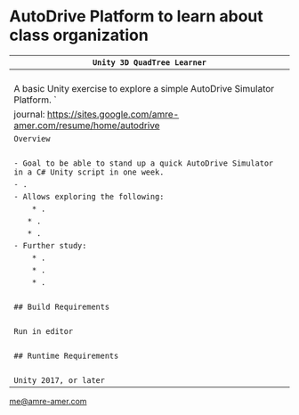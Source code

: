 # AutoDrive Platform to learn about class organization

| `Unity 3D QuadTree Learner`             |
| ------------------------------------------------------------ |
| ` `                                                          |
| A basic Unity exercise to explore a simple AutoDrive Simulator Platform. ` |
| journal: https://sites.google.com/amre-amer.com/resume/home/autodrive      |
| `Overview`                                                   |
| ` `                                                          |
| `- Goal to be able to stand up a quick AutoDrive Simulator in a C# Unity script in one week.`|
| `- . `                     |
| `- Allows exploring the following:`                            |
| `    * .`           |
| `    * . `|
| `    * . `|
| `- Further study:`                                           |
| `    * .`                        |
| `    * .`                                             |
| `    * .`                                           |
| ` `                                                          |
| `## Build Requirements`                                      |
| ` `                                                          |
| `Run in editor`                                              |
| ` `                                                          |
| `## Runtime Requirements`                                    |
| ` `                                                          |
| `Unity 2017, or later`                                       |

me@amre-amer.com

